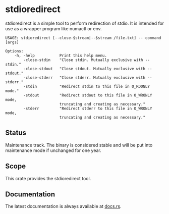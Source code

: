 stdioredirect
=============

stdioredirect is a simple tool to perform redirection of stdio.  It is intended for use as a wrapper program like
numactl or env.

```
USAGE: stdioredirect [--close-$stream|--$stream /file.txt] -- command [args]

Options:
    -h, -help           Print this help menu.
        -close-stdin    "Close stdin. Mutually exclusive with --stdin."
        -close-stdout   "Close stdout. Mutually exclusive with --stdout."
        -close-stderr   "Close stderr. Mutually exclusive with --stderr."
        -stdin          "Redirect stdin to this file in O_RDONLY mode."
        -stdout         "Redirect stdout to this file in O_WRONLY mode,
                        truncating and creating as necessary."
        -stderr         "Redirect stderr to this file in O_WRONLY mode,
                        truncating and creating as necessary."
```

Status
------

Maintenance track.  The binary is considered stable and will be put into maintenance mode if unchanged for one year.

Scope
-----

This crate provides the stdioredirect tool.

Documentation
-------------

The latest documentation is always available at [docs.rs](https://docs.rs/stdioredirect/latest/stdioredirect/).
